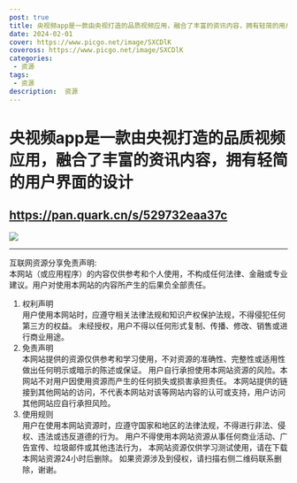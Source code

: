 ```yaml
---
post: true
title: 央视频app是一款由央视打造的品质视频应用，融合了丰富的资讯内容，拥有轻简的用户界面的设计
date: 2024-02-01
cover: https://www.picgo.net/image/SXCDlK
coveross: https://www.picgo.net/image/SXCDlK
categories:
 - 资源
tags:
 - 资源
description:  资源
---
```

# 央视频app是一款由央视打造的品质视频应用，融合了丰富的资讯内容，拥有轻简的用户界面的设计

## https://pan.quark.cn/s/529732eaa37c  

![](https://www.picgo.net/image/SXCDlK)

---
互联网资源分享免责声明:  
本网站（或应用程序）的内容仅供参考和个人使用，不构成任何法律、金融或专业建议。用户对使用本网站的内容所产生的后果负全部责任。
1. 权利声明  
用户使用本网站时，应遵守相关法律法规和知识产权保护法规，不得侵犯任何第三方的权益。
未经授权，用户不得以任何形式复制、传播、修改、销售或进行商业用途。
2. 免责声明  
本网站提供的资源仅供参考和学习使用，不对资源的准确性、完整性或适用性做出任何明示或暗示的陈述或保证。
用户自行承担使用本网站资源的风险。本网站不对用户因使用资源而产生的任何损失或损害承担责任。
本网站提供的链接到其他网站的访问，不代表本网站对该等网站内容的认可或支持，用户访问其他网站应自行承担风险。
3. 使用规则  
用户在使用本网站资源时，应遵守国家和地区的法律法规，不得进行非法、侵权、违法或违反道德的行为。
用户不得使用本网站资源从事任何商业活动、广告宣传、垃圾邮件或其他违法行为，
本网站资源仅供学习测试使用，请在下载本网站资源24小时后删除。
如果资源涉及到侵权，请扫描右侧二维码联系删除，谢谢。
